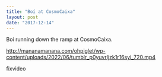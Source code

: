```yaml
---
title: "Boí at CosmoCaixa"
layout: post
date: "2017-12-14"
---
```


Boi running down the ramp at CosmoCaixa.

http://mananamanana.com/ohpiglet/wp-content/uploads/2022/06/tumblr_p0yuvrljzk1r16syi_720.mp4

fixvideo
